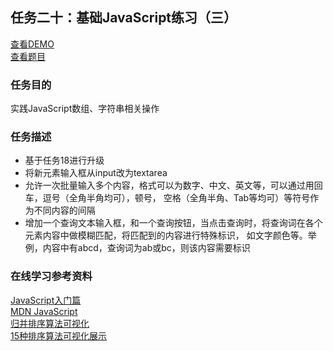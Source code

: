 ## 任务二十：基础JavaScript练习（三）
[查看DEMO](https://rawgit.com/cjlalala/2016-IFE/master/phase02/task20/task20.html)<br>
[查看题目](http://ife.baidu.com/2016/task/detail?taskId=20)

### 任务目的
实践JavaScript数组、字符串相关操作

### 任务描述
* 基于任务18进行升级
* 将新元素输入框从input改为textarea
* 允许一次批量输入多个内容，格式可以为数字、中文、英文等，可以通过用回车，逗号（全角半角均可），顿号，
  空格（全角半角、Tab等均可）等符号作为不同内容的间隔
* 增加一个查询文本输入框，和一个查询按钮，当点击查询时，将查询词在各个元素内容中做模糊匹配，将匹配到的内容进行特殊标识，
  如文字颜色等。举例，内容中有abcd，查询词为ab或bc，则该内容需要标识
  
### 在线学习参考资料
[JavaScript入门篇](http://www.imooc.com/learn/36)<br>
[MDN JavaScript](https://developer.mozilla.org/zh-CN/docs/Web/JavaScript)<br>
[归并排序算法可视化](http://v.youku.com/v_show/id_XNTM1NTQxMDMy.html)<br>
[15种排序算法可视化展示](http://v.youku.com/v_show/id_XNjIwNTEzMTA0.html?from=y1.2-1-176.3.3-2.1-1-1-2-0)<br>
